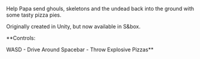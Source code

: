 Help Papa send ghouls, skeletons and the undead back into the ground with some tasty pizza pies.

Originally created in Unity, but now available in S&box.

**Controls:

WASD - Drive Around
Spacebar - Throw Explosive Pizzas**
